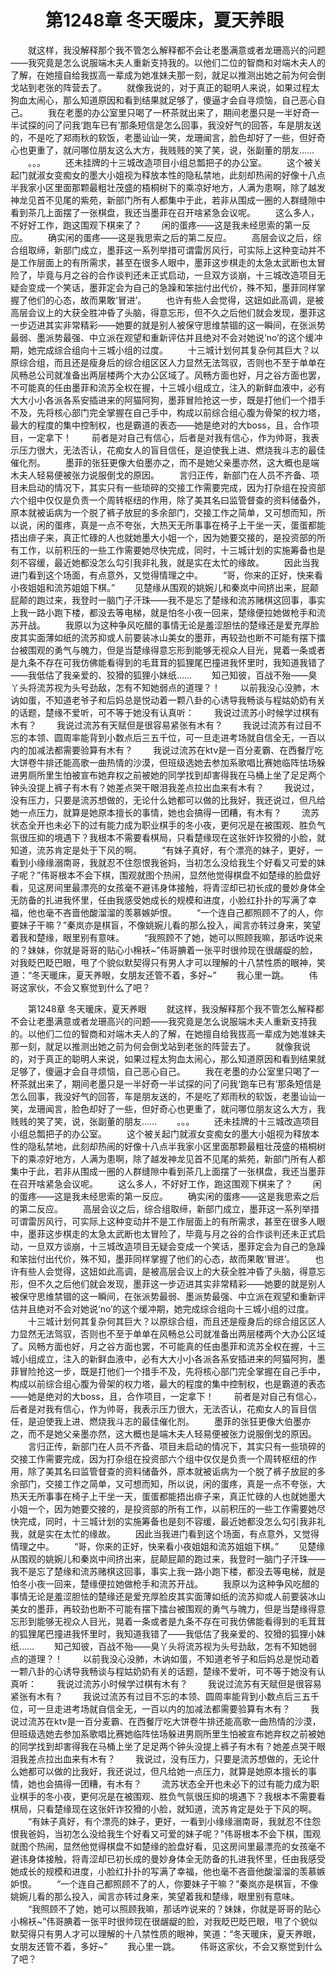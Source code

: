 # 　　第1248章 冬天暖床，夏天养眼
　　就这样，我没解释那个我不管怎么解释都不会让老墨满意或者龙珊高兴的问题——我究竟是怎么说服端木夫人重新支持我的。以他们二位的智商和对端木夫人的了解，在她擅自给我拔高一辈成为她准妹夫那一刻，就足以推测出她之前为何会倒戈站到老张的阵营去了。
　　就像我说的，对于真正的聪明人来说，如果过程太狗血太闹心，那么知道原因和看到结果就足够了，傻逼才会自寻烦恼，自己恶心自己。
　　我在老墨的办公室里只喝了一杯茶就出来了，期间老墨只是一半好奇一半试探的问了问我‘跑车已有’那条短信是怎么回事，我没好气的回答，车是朋友送的，不是吃了郑雨秋的软饭，老墨讪讪一笑，龙珊闻言，脸色却好了一些，但好奇心也更重了，就问哪位朋友这么大方，我贱贱的笑了笑，说，张副董的朋友……
　　。。。
　　还未挂牌的十三城改造项目小组总瓢把子的办公室。
　　这个被关起门就淑女变痴女的墨大小姐视为释放本性的隐私禁地，此刻却热闹的好像十八点半我家小区里面那颗最粗壮茂盛的梧桐树下的乘凉好地方，人满为患啊，除了越发神龙见首不见尾的紫苑，新部门所有人都集中于此，若非从围成一圈的人群缝隙中看到茶几上面摆了一张棋盘，我还当墨菲在召开啥紧急会议呢。
　　这么多人，不好好工作，跑这围观下棋来了？
　　闲的蛋疼——这是我未经思索的第一反应。
　　确实闲的蛋疼——这是我思索之后的第二反应。
　　高层会议之后，综合组取缔，新部门成立，墨菲这一系列举措可谓雷厉风行，可实际上这种变动并不是工作层面上的有所需求，甚至在很多人眼中，墨菲这步棋走的太急太武断也太冒险了，毕竟与月之谷的合作谈判还未正式启动，一旦双方谈崩，十三城改造项目无疑会变成一个笑话，墨菲定会为自己的急躁和笨拙付出代价，殊不知，墨菲同样掌握了他们的心态，故而果敢‘冒进’。
　　也许有些人会觉得，这妞如此高调，是被高层会议上的大获全胜冲昏了头脑，得意忘形，但不久之后他们就会发现，墨菲这一步迈进其实非常精彩——她要的就是别人被保守思维禁锢的这一瞬间，在张派势最弱、墨派势最强、中立派在观望和重新评估并且绝对不会对她说‘no’的这个缓冲期，她完成综合组向十三城小组的过度。
　　十三城计划何其复杂何其巨大？以原综合组，而且还是瘦身后的综合组区区人力显然无法驾驭，否则也不至于单单在风畅总公司就准备出两层楼两个大办公区域了。风畅方面也好，月之谷方面也罢，不可能真的任由墨菲和流苏全权在握，十三城小组成立，注入的新鲜血液中，必有大大小小各派各系安插进来的阿猫阿狗，墨菲冒险抢这一步，既是打他们一个措手不及，先将核心部门完全掌握在自己手中，构成以前综合组心腹为骨架的权力塔，最大的程度的集中控制权，也是霸道的表态——她是绝对的大boss，且，合作项目，一定拿下！
　　前者是对自己有信心，后者是对我有信心，作为帅哥，我表示压力很大，无法否认，花痴女人的盲目信任，是迫使我上进、燃烧我斗志的最佳催化剂。
　　墨菲的张狂更像大伯墨亦之，而不是她父亲墨亦然，这大概也是端木夫人轻易便被张力说服倒戈的原因。
　　言归正传，新部门在人员不齐备、项目未启动的情况下，其实只有一些琐碎的交接工作需要完成，因为打杂组在投资部六个组中仅仅是负责一个周转枢纽的作用，除了美其名曰监管督查的资料储备外，原本就被诟病为一个脱了裤子放屁的多余部门，交接工作之简单，又可想而知，所以说，闲的蛋疼，真是一点不夸张，大热天无所事事在椅子上干坐一天，蛋蛋都能捂出痱子来，真正忙碌的人也就她墨大小姐一个，因为她要交接的，是投资部的所有工作，以前积压的一些工作需要她尽快完成，同时，十三城计划的实施筹备也是刻不容缓，最近她都没怎么勾引我非礼我，就是实在太忙的缘故。
　　因此当我进门看到这个场面，有点意外，又觉得情理之中。
　　“哥，你来的正好，快来看小夜姐姐和流苏姐姐下棋。”
　　见楚缘从围观的姚婉儿和秦岚中间挤出来，屁颠屁颠的跑过来，我登时一脑门子汗珠——我不是忘了楚缘和流苏赌棋这回事，事实上我一路小跑下楼，都没去等电梯，就是怕冬小夜一回来，楚缘便拉她做枪手和流苏开战。
　　我原以为这种争风吃醋的事情无论是羞涩胆怯的楚缘还是爱充厚脸皮其实面薄如纸的流苏抑或人前要装冰山美女的墨菲，再较劲也断不可能有摆下擂台被围观的勇气与魄力，但是当楚缘得意忘形到能够无视众人目光，晃着一条或者是九条不存在可我仿佛能看得到的毛茸茸的狐狸尾巴撞进我怀里时，我知道我错了——我低估了我亲爱的、狡猾的狐狸小妹纸……
　　知己知彼，百战不殆——臭丫头将流苏视为头号劲敌，怎有不知她弱点的道理？！
　　以前我没心没肺，木讷如蛋，不知道老爷子和后妈总是悦动着一颗八卦的心诱导我畅谈与程姑奶奶有关的话题，楚缘不爱听，可不等于她没有认真听：
　　我说过流苏小时候学过棋有木有？
　　我说过流苏有天赋但是很容易紧张有木有？
　　我说过流苏有过目不忘的本领、圆周率能背到小数点后三五千位，可一旦走进考场就自信全无，一百以内的加减法都需要验算有木有？
　　我说过流苏在ktv是一百分麦霸、在西餐厅吃大饼卷牛排还能高歌一曲热情的沙漠，但班级选她去参加系歌唱比赛她临阵怯场躲进男厕所里生怕被宣布她弃权之前被她的同学找到却害得我在马桶上坐了足足两个钟头没提上裤子有木有？她差点哭干眼泪我差点拉出血来有木有？
　　我说过，没有压力，只要是流苏想做的，无论什么她都可以做的比我好，我还说过，但凡给她一点压力，就算是她原本擅长的事情，她也会搞得一团糟，有木有？
　　流苏状态全开也未必下的过有能力成为职业棋手的冬小夜，更何况是在被围观、胜负气氛很压抑的境遇下？我根本不需要看棋局，只看楚缘现在这张奸诈狡猾的小脸，就知道，流苏肯定是处于下风的啊。
　　“有妹子真好，有个漂亮的妹子，更好，一看到小缘缘溺南哥，我就忍不住怨恨我爸妈，当初怎么没给我生个好看又可爱的妹子呢？”伟哥根本不会下棋，围观就图个热闹，显然他觉得棋盘不如楚缘的脸盘好看，见这房间里最漂亮的女孩毫不避讳身体接触，将青涩却已初长成的曼妙身体全无防备的扎进我怀里，任由我感受她成长的规模和进度，小脸红扑扑的写满了幸福，他也毫不吝啬他酸溜溜的羡慕嫉妒恨。
　　“一个连自己都照顾不了的人，你要妹子干嘛？”秦岚亦是棋盲，不像姚婉儿看的那么投入，闻言亦转过身来，笑望着我和楚缘，眼里别有意味。
　　“我照顾不了她，她可以照顾我嘛，那话咋说来的？妹妹，你就是哥哥的贴心小棉袄~”伟哥腆着一张平时很帅现在很龌龊的脸，对我眨巴眨巴眼，甩了个貌似默契得只有男人才可以理解的十八禁性质的眼神，笑道：“冬天暖床，夏天养眼，女朋友还管不着，多好~”
　　我心里一跳。
　　伟哥这家伙，不会又察觉到什么了吧？

　　第1248章 冬天暖床，夏天养眼
　　就这样，我没解释那个我不管怎么解释都不会让老墨满意或者龙珊高兴的问题——我究竟是怎么说服端木夫人重新支持我的。以他们二位的智商和对端木夫人的了解，在她擅自给我拔高一辈成为她准妹夫那一刻，就足以推测出她之前为何会倒戈站到老张的阵营去了。
　　就像我说的，对于真正的聪明人来说，如果过程太狗血太闹心，那么知道原因和看到结果就足够了，傻逼才会自寻烦恼，自己恶心自己。
　　我在老墨的办公室里只喝了一杯茶就出来了，期间老墨只是一半好奇一半试探的问了问我‘跑车已有’那条短信是怎么回事，我没好气的回答，车是朋友送的，不是吃了郑雨秋的软饭，老墨讪讪一笑，龙珊闻言，脸色却好了一些，但好奇心也更重了，就问哪位朋友这么大方，我贱贱的笑了笑，说，张副董的朋友……
　　。。。
　　还未挂牌的十三城改造项目小组总瓢把子的办公室。
　　这个被关起门就淑女变痴女的墨大小姐视为释放本性的隐私禁地，此刻却热闹的好像十八点半我家小区里面那颗最粗壮茂盛的梧桐树下的乘凉好地方，人满为患啊，除了越发神龙见首不见尾的紫苑，新部门所有人都集中于此，若非从围成一圈的人群缝隙中看到茶几上面摆了一张棋盘，我还当墨菲在召开啥紧急会议呢。
　　这么多人，不好好工作，跑这围观下棋来了？
　　闲的蛋疼——这是我未经思索的第一反应。
　　确实闲的蛋疼——这是我思索之后的第二反应。
　　高层会议之后，综合组取缔，新部门成立，墨菲这一系列举措可谓雷厉风行，可实际上这种变动并不是工作层面上的有所需求，甚至在很多人眼中，墨菲这步棋走的太急太武断也太冒险了，毕竟与月之谷的合作谈判还未正式启动，一旦双方谈崩，十三城改造项目无疑会变成一个笑话，墨菲定会为自己的急躁和笨拙付出代价，殊不知，墨菲同样掌握了他们的心态，故而果敢‘冒进’。
　　也许有些人会觉得，这妞如此高调，是被高层会议上的大获全胜冲昏了头脑，得意忘形，但不久之后他们就会发现，墨菲这一步迈进其实非常精彩——她要的就是别人被保守思维禁锢的这一瞬间，在张派势最弱、墨派势最强、中立派在观望和重新评估并且绝对不会对她说‘no’的这个缓冲期，她完成综合组向十三城小组的过度。
　　十三城计划何其复杂何其巨大？以原综合组，而且还是瘦身后的综合组区区人力显然无法驾驭，否则也不至于单单在风畅总公司就准备出两层楼两个大办公区域了。风畅方面也好，月之谷方面也罢，不可能真的任由墨菲和流苏全权在握，十三城小组成立，注入的新鲜血液中，必有大大小小各派各系安插进来的阿猫阿狗，墨菲冒险抢这一步，既是打他们一个措手不及，先将核心部门完全掌握在自己手中，构成以前综合组心腹为骨架的权力塔，最大的程度的集中控制权，也是霸道的表态——她是绝对的大boss，且，合作项目，一定拿下！
　　前者是对自己有信心，后者是对我有信心，作为帅哥，我表示压力很大，无法否认，花痴女人的盲目信任，是迫使我上进、燃烧我斗志的最佳催化剂。
　　墨菲的张狂更像大伯墨亦之，而不是她父亲墨亦然，这大概也是端木夫人轻易便被张力说服倒戈的原因。
　　言归正传，新部门在人员不齐备、项目未启动的情况下，其实只有一些琐碎的交接工作需要完成，因为打杂组在投资部六个组中仅仅是负责一个周转枢纽的作用，除了美其名曰监管督查的资料储备外，原本就被诟病为一个脱了裤子放屁的多余部门，交接工作之简单，又可想而知，所以说，闲的蛋疼，真是一点不夸张，大热天无所事事在椅子上干坐一天，蛋蛋都能捂出痱子来，真正忙碌的人也就她墨大小姐一个，因为她要交接的，是投资部的所有工作，以前积压的一些工作需要她尽快完成，同时，十三城计划的实施筹备也是刻不容缓，最近她都没怎么勾引我非礼我，就是实在太忙的缘故。
　　因此当我进门看到这个场面，有点意外，又觉得情理之中。
　　“哥，你来的正好，快来看小夜姐姐和流苏姐姐下棋。”
　　见楚缘从围观的姚婉儿和秦岚中间挤出来，屁颠屁颠的跑过来，我登时一脑门子汗珠——我不是忘了楚缘和流苏赌棋这回事，事实上我一路小跑下楼，都没去等电梯，就是怕冬小夜一回来，楚缘便拉她做枪手和流苏开战。
　　我原以为这种争风吃醋的事情无论是羞涩胆怯的楚缘还是爱充厚脸皮其实面薄如纸的流苏抑或人前要装冰山美女的墨菲，再较劲也断不可能有摆下擂台被围观的勇气与魄力，但是当楚缘得意忘形到能够无视众人目光，晃着一条或者是九条不存在可我仿佛能看得到的毛茸茸的狐狸尾巴撞进我怀里时，我知道我错了——我低估了我亲爱的、狡猾的狐狸小妹纸……
　　知己知彼，百战不殆——臭丫头将流苏视为头号劲敌，怎有不知她弱点的道理？！
　　以前我没心没肺，木讷如蛋，不知道老爷子和后妈总是悦动着一颗八卦的心诱导我畅谈与程姑奶奶有关的话题，楚缘不爱听，可不等于她没有认真听：
　　我说过流苏小时候学过棋有木有？
　　我说过流苏有天赋但是很容易紧张有木有？
　　我说过流苏有过目不忘的本领、圆周率能背到小数点后三五千位，可一旦走进考场就自信全无，一百以内的加减法都需要验算有木有？
　　我说过流苏在ktv是一百分麦霸、在西餐厅吃大饼卷牛排还能高歌一曲热情的沙漠，但班级选她去参加系歌唱比赛她临阵怯场躲进男厕所里生怕被宣布她弃权之前被她的同学找到却害得我在马桶上坐了足足两个钟头没提上裤子有木有？她差点哭干眼泪我差点拉出血来有木有？
　　我说过，没有压力，只要是流苏想做的，无论什么她都可以做的比我好，我还说过，但凡给她一点压力，就算是她原本擅长的事情，她也会搞得一团糟，有木有？
　　流苏状态全开也未必下的过有能力成为职业棋手的冬小夜，更何况是在被围观、胜负气氛很压抑的境遇下？我根本不需要看棋局，只看楚缘现在这张奸诈狡猾的小脸，就知道，流苏肯定是处于下风的啊。
　　“有妹子真好，有个漂亮的妹子，更好，一看到小缘缘溺南哥，我就忍不住怨恨我爸妈，当初怎么没给我生个好看又可爱的妹子呢？”伟哥根本不会下棋，围观就图个热闹，显然他觉得棋盘不如楚缘的脸盘好看，见这房间里最漂亮的女孩毫不避讳身体接触，将青涩却已初长成的曼妙身体全无防备的扎进我怀里，任由我感受她成长的规模和进度，小脸红扑扑的写满了幸福，他也毫不吝啬他酸溜溜的羡慕嫉妒恨。
　　“一个连自己都照顾不了的人，你要妹子干嘛？”秦岚亦是棋盲，不像姚婉儿看的那么投入，闻言亦转过身来，笑望着我和楚缘，眼里别有意味。
　　“我照顾不了她，她可以照顾我嘛，那话咋说来的？妹妹，你就是哥哥的贴心小棉袄~”伟哥腆着一张平时很帅现在很龌龊的脸，对我眨巴眨巴眼，甩了个貌似默契得只有男人才可以理解的十八禁性质的眼神，笑道：“冬天暖床，夏天养眼，女朋友还管不着，多好~”
　　我心里一跳。
　　伟哥这家伙，不会又察觉到什么了吧？
